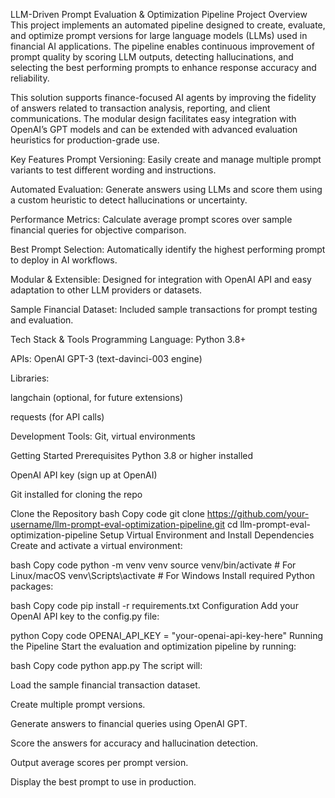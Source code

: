 LLM-Driven Prompt Evaluation & Optimization Pipeline
Project Overview
This project implements an automated pipeline designed to create, evaluate, and optimize prompt versions for large language models (LLMs) used in financial AI applications. The pipeline enables continuous improvement of prompt quality by scoring LLM outputs, detecting hallucinations, and selecting the best performing prompts to enhance response accuracy and reliability.

This solution supports finance-focused AI agents by improving the fidelity of answers related to transaction analysis, reporting, and client communications. The modular design facilitates easy integration with OpenAI’s GPT models and can be extended with advanced evaluation heuristics for production-grade use.

Key Features
Prompt Versioning: Easily create and manage multiple prompt variants to test different wording and instructions.

Automated Evaluation: Generate answers using LLMs and score them using a custom heuristic to detect hallucinations or uncertainty.

Performance Metrics: Calculate average prompt scores over sample financial queries for objective comparison.

Best Prompt Selection: Automatically identify the highest performing prompt to deploy in AI workflows.

Modular & Extensible: Designed for integration with OpenAI API and easy adaptation to other LLM providers or datasets.

Sample Financial Dataset: Included sample transactions for prompt testing and evaluation.

Tech Stack & Tools
Programming Language: Python 3.8+

APIs: OpenAI GPT-3 (text-davinci-003 engine)

Libraries:

langchain (optional, for future extensions)

requests (for API calls)

Development Tools: Git, virtual environments

Getting Started
Prerequisites
Python 3.8 or higher installed

OpenAI API key (sign up at OpenAI)

Git installed for cloning the repo

Clone the Repository
bash
Copy code
git clone https://github.com/your-username/llm-prompt-eval-optimization-pipeline.git
cd llm-prompt-eval-optimization-pipeline
Setup Virtual Environment and Install Dependencies
Create and activate a virtual environment:

bash
Copy code
python -m venv venv
source venv/bin/activate       # For Linux/macOS
venv\Scripts\activate          # For Windows
Install required Python packages:

bash
Copy code
pip install -r requirements.txt
Configuration
Add your OpenAI API key to the config.py file:

python
Copy code
OPENAI_API_KEY = "your-openai-api-key-here"
Running the Pipeline
Start the evaluation and optimization pipeline by running:

bash
Copy code
python app.py
The script will:

Load the sample financial transaction dataset.

Create multiple prompt versions.

Generate answers to financial queries using OpenAI GPT.

Score the answers for accuracy and hallucination detection.

Output average scores per prompt version.

Display the best prompt to use in production.
